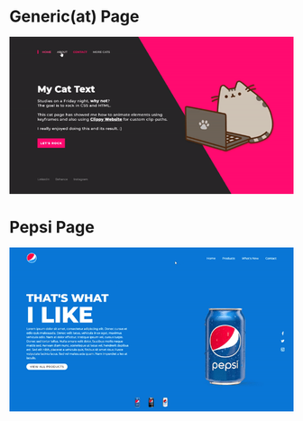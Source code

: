 
# Generic(at) Page
<img src="generic-home/cat-page-gif.gif"/>

# Pepsi Page
<img src="pepsi-page/pepsi-gif.gif"/>